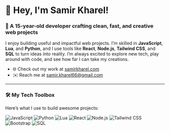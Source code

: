 # 👋 Hey, I'm Samir Kharel!

### 🚀 A 15-year-old developer crafting clean, fast, and creative web projects

I enjoy building useful and impactful web projects. I’m skilled in **JavaScript**, **Lua**, and **Python**, and I use tools like **React**, **Node.js**, **Tailwind CSS**, and **SQL** to turn ideas into reality. I’m always excited to explore new tech, play around with code, and see how far I can take my creations.

- 🌐 Check out my work at [samirkharel.com](https://www.samirkharel.com)  
- ✉️ Reach me at [samir.kharel66@gmail.com](mailto:samir.kharel66@gmail.com)  

---

### 🛠️ My Tech Toolbox

Here’s what I use to build awesome projects:

<p align="left">
  <img src="https://img.shields.io/badge/JavaScript-F7DF1E?style=for-the-badge&logo=javascript&logoColor=000" alt="JavaScript" />
  <img src="https://img.shields.io/badge/Python-3776AB?style=for-the-badge&logo=python&logoColor=white" alt="Python" />
  <img src="https://img.shields.io/badge/Lua-2C2D72?style=for-the-badge&logo=lua&logoColor=white" alt="Lua" />
  <img src="https://img.shields.io/badge/React-61DAFB?style=for-the-badge&logo=react&logoColor=000" alt="React" />
  <img src="https://img.shields.io/badge/Node.js-339933?style=for-the-badge&logo=node.js&logoColor=white" alt="Node.js" />
  <img src="https://img.shields.io/badge/Tailwind_CSS-38B2AC?style=for-the-badge&logo=tailwind-css&logoColor=white" alt="Tailwind CSS" />
  <img src="https://img.shields.io/badge/Bootstrap-7952B3?style=for-the-badge&logo=bootstrap&logoColor=white" alt="Bootstrap" />
  <img src="https://img.shields.io/badge/SQL-4479A1?style=for-the-badge&logo=postgresql&logoColor=white" alt="SQL" />
</p>
